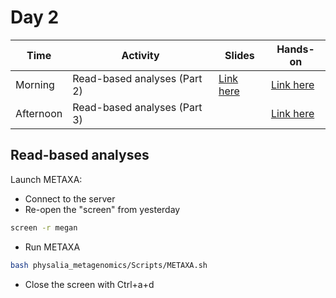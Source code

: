 # Day 2

| Time      | Activity                      | Slides                                 | Hands-on                          |
|-----------|-------------------------------|----------------------------------------|-----------------------------------|
| Morning   | Read-based analyses (Part 2)  | [Link here](read-based-analyses-2.pdf) | [Link here](#read-based-analyses) |
| Afternoon | Read-based analyses (Part 3)  |                                        | [Link here](#read-based-analyses) |

## Read-based analyses

Launch METAXA:

- Connect to the server
- Re-open the "screen" from yesterday

```bash
screen -r megan
```

- Run METAXA

```bash
bash physalia_metagenomics/Scripts/METAXA.sh
```

- Close the screen with Ctrl+a+d
